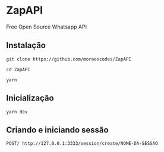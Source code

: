# ZapAPI
Free Open Source Whatsapp API

## Instalação

`git clone https://github.com/moraescodes/ZapAPI`

`cd ZapAPI`

`yarn`


## Inicialização

`yarn dev`

## Criando e iniciando sessão

`POST/ http://127.0.0.1:3333/session/create/NOME-DA-SESSAO`
